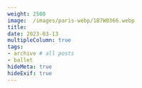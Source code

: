 ```yaml
---
weight: 2500
image:  /images/paris-webp/1B7W0366.webp
title:
date: 2023-03-13
multipleColumn: true
tags:
- archive # all posts
- ballet
hideMeta: true
hideExif: true
---
```


